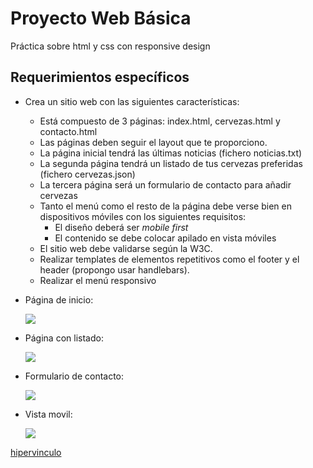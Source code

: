 # Proyecto Web Básica
Práctica sobre html y css con responsive design



## Requerimientos específicos
- Crea un sitio web con las siguientes características:
    - Está compuesto de 3 páginas: index.html, cervezas.html y contacto.html
    - Las páginas deben seguir el layout que te proporciono.
    - La página inicial tendrá las últimas noticias (fichero noticias.txt)
    - La segunda página tendrá un listado de tus cervezas preferidas (fichero cervezas.json)
    - La tercera página será un formulario de contacto para añadir cervezas
    - Tanto el menú como el resto de la página debe verse bien en dispositivos móviles con los siguientes requisitos:
        - El diseño deberá ser *mobile first*
        - El contenido se debe colocar apilado en vista móviles
    - El sitio web debe validarse según la W3C.
    - Realizar templates de elementos repetitivos como el footer y el header (propongo usar handlebars).
    - Realizar el menú responsivo

- Página de inicio:

    ![](./sources//Inicio.png)

- Página con listado:

    ![](./sources/cervezas.png)

- Formulario de contacto:

    ![](./sources/contactar.png)

- Vista movil:

    ![](./sources/inicio_mobile.png)


[hipervinculo](www.google.es)